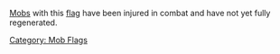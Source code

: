 [Mobs](:Category:_Mobs.md "wikilink") with this
[flag](:Category:_Mob_Flags.md "wikilink") have been injured in combat
and have not yet fully regenerated.

[Category: Mob Flags](Category:_Mob_Flags "wikilink")
